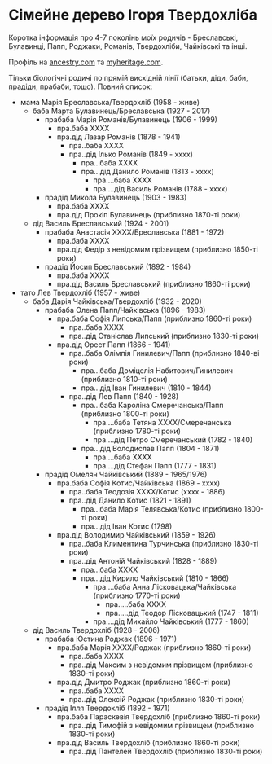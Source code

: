# Сімейне дерево Ігоря Твердохліба

Коротка інформація про 4-7 поколінь моїх родичів - Бреславські, Булавинці, Папп, Роджаки, Романів, Твердохліби, Чайківські та інші.

Профіль на [ancestry.com](https://www.ancestry.com/profile/0a06b4e4-0006-0000-0000-000000000000) та [myheritage.com](https://www.myheritage.com/site-family-tree-1686074374/tverdokhlib).

Тільки біологічні родичі по прямій висхідній лінії (батьки, діди, баби, прадіди, прабаби, тощо). Повний список:

- мама Марія Бреславська/Твердохліб (1958 - живе)
  - баба Марта Булавинець/Бреславська (1927 - 2017)
    - прабаба Марія Романів/Булавинець (1906 - 1999)
      - пра.баба ХХХХ
      - пра.дід Лазар Романів (1878 - 1941)
        - пра..баба ХХХХ
        - пра..дід Ілько Романів (1849 - хххх)
          - пра...баба ХХХХ
          - пра...дід Данило Романів (1813 - хххх)
            - пра....баба ХХХХ
            - пра....дід Василь Романів (1788 - хххх)
    - прадід Микола Булавинець (1903 - 1983)
      - пра.баба ХХХХ
      - пра.дід Прокіп Булавинець (приблизно 1870-ті роки)
  - дід Василь Бреславський (1924 - 2001)
    - прабаба Анастасія ХХХХ/Бреславська (1881 - 1972)
      - пра.баба ХХХХ
      - пра.дід Федір з невідомим прізвищем (приблизно 1850-ті роки)
    - прадід Йосип Бреславський (1892 - 1984)
      - пра.баба ХХХХ
      - пра.дід Василь Бреславський (приблизно 1860-ті роки)
- тато Лев Твердохліб (1957 - живе)
  - баба Дарія Чайківська/Твердохліб (1932 - 2020)
    - прабаба Олена Папп/Чайківська (1896 - 1983)
      - пра.баба Софія Липська/Папп (приблизно 1860-ті роки)
        - пра..баба ХХХХ
        - пра..дід Станіслав Липський (приблизно 1830-ті роки)
      - пра.дід Орест Папп (1866 - 1941)
        - пра..баба Олімпія Гинилевич/Папп (приблизно 1840-ві роки)
          - пра...баба Доміцелія Набитович/Гинилевич (приблизно 1810-ті роки)
          - пра...дід Іван Гинилевич (1810 - 1844)
        - пра..дід Лев Папп (1840 - 1928)
          - пра...баба Кароліна Смеречанська/Папп (приблизно 1800-ті роки)
            - пра....баба Тетяна ХХХХ/Смеречанська (приблизно 1780-ті роки)
            - пра....дід Петро Смеречанський (1782 - 1840)
          - пра...дід Володислав Папп (1804 - 1871)
            - пра....баба ХХХХ
            - пра....дід Стефан Папп (1777 - 1831)
    - прадід Омелян Чайківський (1889 - 1965/1976)
      - пра.баба Софія Котис/Чайківська (1869 - xxxx)
        - пра..баба Теодозія XXXX/Котис (xxxx - 1886)
        - пра..дід Данило Котис (1821 - 1891)
          - пра...баба Марія Телявська/Котис (приблизно 1800-ті роки)
          - пра...дід Іван Котис (1798)
      - пра.дід Володимир Чайківський (1859 - 1926)
        - пра..баба Климентина Турчинська (приблизно 1830-ті роки)
        - пра..дід Антоній Чайківський (1828 - 1889)
          - пра...баба ХХХХ
          - пра...дід Кирило Чайківський (1810 - 1866)
            - пра....баба Анна Лісковацька/Чайківська (приблизно 1770-ті роки)
              - пра.....баба XXXX
              - пра.....дід Теодор Лісковацький (1747 - 1811)
            - пра....дід Михайло Чайківський (1777 - 1860)
  - дід Василь Твердохліб (1928 - 2006)
    - прабаба Юстина Роджак (1896 - 1971)
      - пра.баба Марія ХХХХ/Роджак (приблизно 1860-ті роки)
        - пра..баба ХХХХ
        - пра..дід Максим з невідомим прізвищем (приблизно 1830-ті роки)
      - пра.дід Дмитро Роджак (приблизно 1860-ті роки)
        - пра..баба ХХХХ
        - пра..дід Олексій Роджак (приблизно 1830-ті роки)
    - прадід Ілля Твердохліб (1892 - 1971)
      - пра.баба Параскевія Твердохліб (приблизно 1860-ті роки)
        - пра..дід Тимофій з невідомим прізвищем (приблизно 1830-ті роки)
      - пра.дід Василь Твердохліб (приблизно 1860-ті роки)
        - пра..дід Пантелей Твердохліб (приблизно 1830-ті роки)
